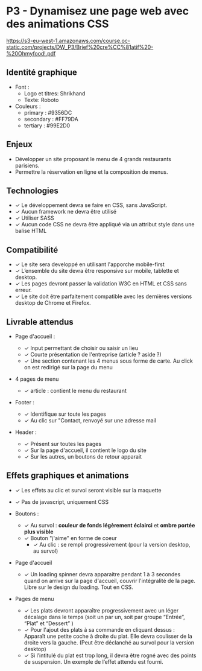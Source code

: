 # P3 - Dynamisez une page web avec des animations CSS
https://s3-eu-west-1.amazonaws.com/course.oc-static.com/projects/DW_P3/Brief%20cre%CC%81atif%20-%20Ohmyfood!.pdf
## Identité graphique

- Font : 
    - Logo et titres: Shrikhand
    - Texte: Roboto
- Couleurs :
    - primary : #9356DC
    - secondary : #FF79DA
    - tertiary : #99E2D0


## Enjeux

- Développer un site proposant le menu de 4 grands restaurants parisiens.
- Permettre la réservation en ligne et la composition de menus.


## Technologies

- ✓ Le développement devra se faire en CSS, sans JavaScript.
- ✓ Aucun framework ne devra être utilisé
- ✓ Utiliser SASS
- ✓ Aucun code CSS ne devra être appliqué via un attribut style dans une balise HTML


## Compatibilité

- ✓ Le site sera developpé en utilisant l'apporche mobile-first
- ✓ L’ensemble du site devra être responsive sur mobile, tablette et desktop.
- ✓ Les pages devront passer la validation W3C en HTML et CSS sans erreur.
- ✓ Le site doit être parfaitement compatible avec les dernières versions desktop de Chrome et Firefox.


## Livrable attendus

- Page d'accueil : 
    - ✓ Input permettant de choisir ou saisir un lieu
    - ✓ Courte présentation de l'entreprise (article ? aside ?)
    - ✓ Une section contenant les 4 menus sous forme de carte. Au click on est redirigé sur la page du menu

- 4 pages de menu
    - ✓ article : contient le menu du restaurant

- Footer : 
    - ✓ Identifique sur toute les pages
    - ✓ Au clic sur "Contact, renvoyé sur une adresse mail

- Header :
    - ✓ Présent sur toutes les pages
    - ✓ Sur la page d'accueil, il contient le logo du site
    - ✓ Sur les autres, un boutons de retour apparait

## Effets graphiques et animations

- ✓ Les effets au clic et survol seront visible sur la maquette
- ✓ Pas de javascript, uniquement CSS

- Boutons :
    - ✓ Au survol : **couleur de fonds légèrement éclairci** et **ombre portée plus visible**
    - ✓ Bouton "j'aime" en forme de coeur
        - ✓ Au clic : se rempli progressivement (pour la version desktop, au survol)

- Page d'accueil
    - ✓ Un loading spinner devra apparaitre pendant 1 à 3 secondes quand on arrive sur la page d'accueil, couvrir l'intégralité de la page. Libre sur le design du loading. Tout en CSS.

- Pages de menu
    - ✓ Les plats devront apparaître progressivement avec un léger décalage dans le temps (soit un par un, soit par groupe “Entrée”, “Plat” et “Dessert” )
    - ✓ Pour l'ajout des plats à sa commande en cliquant dessus : Apparaît une petite coche à droite du plat. Elle devra coulisser de la droite vers la gauche. (Peut être déclanché au survol pour la version desktop)
    - ✓ Si l’intitulé du plat est trop long, il devra être rogné avec des points de suspension. Un exemple de l’effet attendu est fourni.
    

